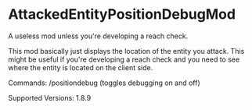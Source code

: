 # AttackedEntityPositionDebugMod
 A useless mod unless you're developing a reach check.
 
 This mod basically just displays the location of the entity you attack.
 This might be useful if you're developing a reach check and you need
 to see where the entity is located on the client side.
 
 Commands: /positiondebug (toggles debugging on and off)

 Supported Versions: 1.8.9
